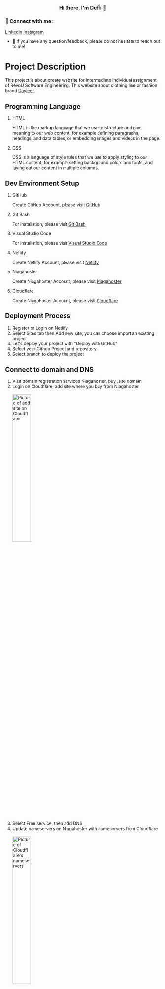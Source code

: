 <h3 align="center">
Hi there, I'm Deffi 👋
</h3>

### 🤝 Connect with me:

[Linkedin](https://www.linkedin.com/in/defficharlinasari/)
[Instagram](https://www.instagram.com/defficharlina/)
- 💬 If you have any question/feedback, please do not hesitate to reach out to me!

# Project Description
This project is about create website for intermediate individual assignment of RevoU Software Engineering. This website about clothing line or fashion brand [Dayleen](https://deffics.site/)


## Programming Language
1. HTML

    HTML is the markup language that we use to structure and give meaning to our web content, for example defining paragraphs, headings, and data tables, or embedding images and videos in the page.

2. CSS

    CSS is a language of style rules that we use to apply styling to our HTML content, for example setting background colors and fonts, and laying out our content in multiple columns.


## Dev Environment Setup
1. GitHub

    Create GitHub Account, please visit [GitHub](https://github.com/)

2. Git Bash

    For installation, please visit [Git Bash](https://git-scm.com/downloads)

3. Visual Studio Code

    For installation, please visit [Visual Studio Code](https://code.visualstudio.com/)

4. Netlify

   Create Netlify Account, please visit [Netlify](https://www.netlify.com/)

5. Niagahoster

   Create Niagahoster Account, please visit [Niagahoster](https://www.niagahoster.co.id/)

6. Cloudflare

   Create Niagahoster Account, please visit [Cloudflare](https://www.cloudflare.com/)


## Deployment Process
1. Register or Login on Netlify
2. Select Sites tab then Add new site, you can choose import an existing project
3. Let's deploy your project with "Deploy with GitHub"
4. Select your Github Project and repository
5. Select branch to deploy the project

## Connect to domain and DNS
1. Visit domain registration services Niagahoster, buy .site domain
2. Login on Cloudflare, add site where you buy from Niagahoster
    <br><br>
    <img src="https://i.imgur.com/Hb7AhBu.jpg" alt="Picture of add site on Cloudflare" width="35%">
    <br><br>
3. Select Free service, then add DNS
4. Update nameservers on Niagahoster with nameservers from Cloudflare
    <br><br>
    <img src="https://i.imgur.com/VMYNNfY.jpg" alt="Picture of Cloudflare's nameservers" width="35%">
    <br><br>
    <img src="https://i.imgur.com/mWWkm90.jpg" alt="Picture of copy nameservers from Cloudflare to Niagahoster" width="35%">
    <br><br>
5. Configure domain setting 
6. Check nameservers and wait for update
7. Then you can select tab DNS > Records for add DNS
    <br><br>
    <img src="https://i.imgur.com/SYahX94.jpg" alt="Picture of add DNS records" width="35%">
    <br><br>
    <img src="https://i.imgur.com/pAjnEka.jpg" alt="Picture of DNS records" width="35%">
    <br><br>
8. Login on Netlify, choose Domain Settings and copy your Netlify Subdomain to DNS Target on Cloudflare
9. On Netlify select site > Domain Setting and add domain
    <br><br>
    <img src="https://i.imgur.com/CqZMpE4.jpg" alt="Picture of DNS records" width="35%">
    <br><br>
10. Finish, you can wait the process and check your domain
 
